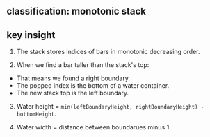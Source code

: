 ## classification: monotonic stack

## key insight
1. The stack stores indices of bars in monotonic decreasing order.

2. When we find a bar taller than the stack's top:
  - That means we found a right boundary.
  - The popped index is the bottom of a water container.
  - The new stack top is the left boundary.

3. Water height = `min(leftBoundaryHeight, rightBoundaryHeight) - bottomHeight`.

4. Water width = distance between boundarues minus 1.